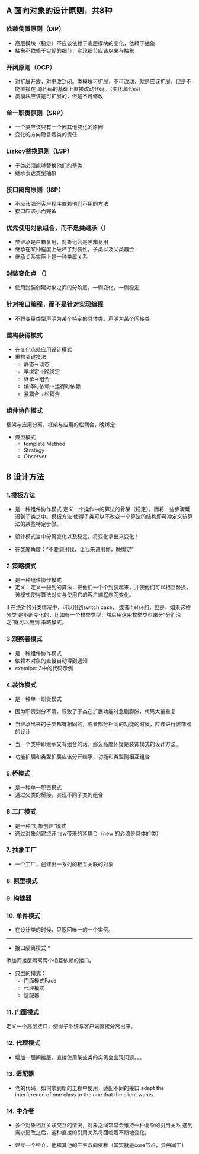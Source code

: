 ## A 面向对象的设计原则，共8种

### 依赖倒置原则（DIP）
* 高层模块（稳定）不应该依赖于底层模块的变化，依赖于抽象
* 抽象不依赖于实现的细节，实现细节应该以来与抽象

### 开闭原则（OCP）
* 对扩展开放，对更改封闭。类模块可扩展，不可改动，就是应该扩展，但是不能直接在
源代码的基础上直接改动代码。（变化源代码）
* 类模块应该是可扩展的，但是不可修改

### 单一职责原则（SRP）
* 一个类应该只有一个因其他变化的原因
* 变化的方向隐含着类的责任

### Liskov替换原则（LSP）
* 子类必须能够替换他们的基类
* 继承表达类型抽象

### 接口隔离原则（ISP）
* 不应该强迫客户程序依赖他们不用的方法
* 接口应该小而完备

### 优先使用对象组合，而不是类继承（）
* 类继承是白箱复用，对象组合是黑箱复用
* 继承在某种程度上破坏了封装性，子类以及父类耦合
* 继承关系实际上是一种类属关系 

### 封装变化点 （）
* 使用封装创建对象之间的分阶层，一侧变化，一侧稳定

### 针对接口编程，而不是针对实现编程
* 不将变量类型声明为某个特定的具体类。声明为某个间接类


### 重构获得模式
* 在变化点处应用设计模式
* 重构关键技法
   * 静态->动态
   * 早绑定->晚绑定
   * 继承->组合
   * 编译时依赖->运行时依赖
   * 紧耦合->松耦合

### 组件协作模式
框架与应用分离，框架与应用的松耦合，晚绑定

* 典型模式
    * template Method
    * Strategy
    * Observer


## B 设计方法

### 1.模板方法
* 是一种组件协作模式
定义一个操作中的算法的骨架（稳定），而将一些步骤延迟到子类之中。模板方法
使得子类可以不改变一个算法的结构即可冲定义该算法的某些特定步骤。

* 设计模式当中分离变化以及稳定，将变化拿出来变化！
* 在类库角度：“不要调用我，让我来调用你，晚绑定”

### 2.策略模式
* 是一种组件协作模式
* 定义：定义一些列的算法，把他们一个个封装起来，并使他们可以相互替换，
该模式使得算法对立与使用它的客户端程序而变化。

!! 在绝对的分类情况中，可以用到switch case， 或者if else的，但是，如果这种分类
是不断变化的，比如有一个枚举类型，然后用这用枚举类型来分“分而治之”就可以用到
策略模式。

### 3.观察者模式
* 是一种组件协作模式
* 依赖本对象的直接自动得到通知
* examlpe: 3中的代码示例

### 4.装饰模式
* 是一种单一职责模式
* 因为职责划分不清，导致了子类在扩展功能时急剧膨胀，代码大量重复

* 当继承出来的子类都有相同的，或者部分相同的功能的时候，应该进行装饰器的设计
* 当一个类中即继承又有组合的话，那么高度怀疑是装饰模式的设计方法。
* 功能扩展和类型扩展应该分开继承，功能和类型则相互组合


### 5.桥模式
* 是一种单一职责模式
* 通过父类的桥接，实现不同子类的组合

### 6.工厂模式
* 是一种“对象创建”模式
* 通过对象创建绕开new带来的紧耦合（new 的必须是具体的类）

### 7. 抽象工厂
* 一个工厂，创建出一系列的相互关联的对象


### 8. 原型模式

### 9. 构建器

### 10. 单件模式
* 在设计类的时候，只返回唯一的一个实例。

---
* 接口隔离模式 *

添加间接层隔离两个相互依赖的接口。
* 典型的模式：
    * 门面模式Face
    * 代理模式
    * 适配器

### 11. 门面模式
定义一个高层接口，使得子系统与客户端直接分离出来。

### 12. 代理模式
* 增加一层间接层，直接使用某些类的实例会出现问题。。。

### 13. 适配器
* 老的代码，如何拿到新的工程中使用，适配不同的接口,adapt the 
interference of one class to the one that the client wants.

### 14. 中介者
* 多个对象相互关联交互的情况，对象之间常常会维持一种复杂的引用关系
遇到需求更改之后，这种直接的引用关系将面临着不断地变化。

* 建立一个中介，他和其他的产生双向依赖（其实就是core节点，异曲同工）
